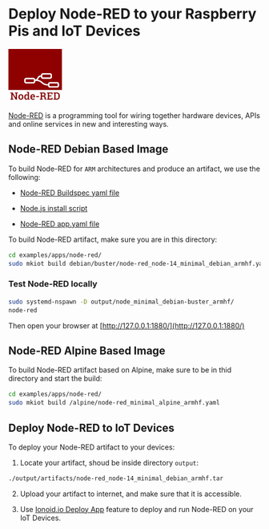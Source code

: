 # Deploy Node-RED to your Raspberry Pis and IoT Devices

![Node-RED](./node-red-logo.png)

[Node-RED](https://nodered.org/) is a programming tool for wiring together hardware devices, APIs and online services in new and interesting ways.


## Node-RED Debian Based Image

To build Node-RED for `ARM` architectures and produce an artifact, we use the following:

- [Node-RED Buildspec yaml file](./debian/buster//node-red_node-14_minimal_debian_armhf.yaml)
- [Node.js install script](debian/buster/node-install.sh)

- [Node-RED app.yaml file](./app.yaml)


To build Node-RED artifact, make sure you are in this directory:

```bash
cd examples/apps/node-red/
sudo mkiot build debian/buster/node-red_node-14_minimal_debian_armhf.yaml
```

### Test Node-RED locally

```bash
sudo systemd-nspawn -D output/node_minimal_debian-buster_armhf/
node-red
```

Then open your browser at [http://127.0.0.1:1880/](http://127.0.0.1:1880/)


## Node-RED Alpine Based Image

To build Node-RED artifact based on Alpine, make sure to be in thid directory and start the build:

```bash
cd examples/apps/node-red/
sudo mkiot build /alpine/node-red_minimal_alpine_armhf.yaml
```


## Deploy Node-RED to IoT Devices

To deploy your Node-RED artifact to your devices:

1. Locate your artifact, shoud be inside directory `output`:
```bash
./output/artifacts/node-red_node-14_minimal_debian_armhf.tar
```

2. Upload your artifact to internet, and make sure that it is accessible.

3. Use [Ionoid.io Deploy App](https://docs.ionoid.io/docs/deploy-iot-apps.html) feature to deploy and run Node-RED on
your IoT Devices.
